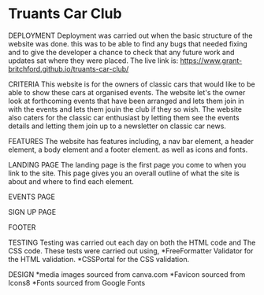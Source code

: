 # Truants Car Club

DEPLOYMENT
Deployment was carried out when the basic structure of the website was done. this was to be able to find any bugs that needed fixing and to give the developer
a chance to check that any future work and updates sat where they were placed.
The live link is: <https://www.grant-britchford.github.io/truants-car-club/>

CRITERIA
This website is for the owners of classic cars that would like to be able to show these cars at organised events.
The website let's the owner look at forthcoming events that have been arranged and lets them join in with the events and
lets them jouin the club if they so wish. The website also caters for the classic car enthusiast by letting them see the events details
and letting them join up to a newsletter on classic car news.

FEATURES
The website has features including, a nav bar element, a header element, a body element and a footer element. as well as icons and fonts.

LANDING PAGE
The landing page is the first page you come to when you link to the site. This page gives you an overall outline of what the site is about
and where to find each element.

EVENTS PAGE

SIGN UP PAGE

FOOTER

TESTING
Testing was carried out each day on both the HTML code and The CSS code. These tests were carried out using,
*FreeFormatter Validator for the HTML validation.
*CSSPortal for the CSS validation.

DESIGN
*media images sourced from canva.com
*Favicon sourced from Icons8
*Fonts sourced from Google Fonts
